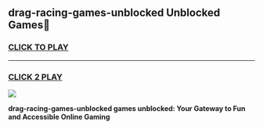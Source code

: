 
## drag-racing-games-unblocked Unblocked Games👋
<h3>
<a href="https://news.freeplayer.one?title=drag-racing-games-unblocked&ref=16F">CLICK TO PLAY</a></h3>
<hr>

<h3>
<a href="https://news.freeplayer.one?title=drag-racing-games-unblocked&ref=16F">CLICK 2 PLAY</a>
  
</h3>

<a href="https://news.freeplayer.one?title=drag-racing-games-unblocked&ref=16F/"><img src="https://clearcache.store/games.png"></a>


**drag-racing-games-unblocked games unblocked: Your Gateway to Fun and Accessible Online Gaming**
